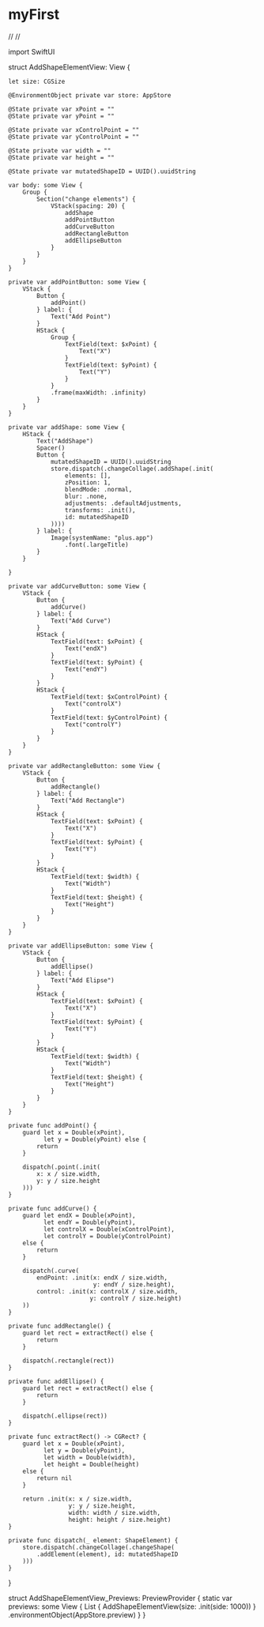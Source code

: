 # myFirst
//
//

import SwiftUI

struct AddShapeElementView: View {
    
    let size: CGSize
    
    @EnvironmentObject private var store: AppStore
    
    @State private var xPoint = ""
    @State private var yPoint = ""
    
    @State private var xControlPoint = ""
    @State private var yControlPoint = ""
    
    @State private var width = ""
    @State private var height = ""
    
    @State private var mutatedShapeID = UUID().uuidString
    
    var body: some View {
        Group {
            Section("change elements") {
                VStack(spacing: 20) {
                    addShape
                    addPointButton
                    addCurveButton
                    addRectangleButton
                    addEllipseButton
                }
            }
        }
    }
    
    private var addPointButton: some View {
        VStack {
            Button {
                addPoint()
            } label: {
                Text("Add Point")
            }
            HStack {
                Group {
                    TextField(text: $xPoint) {
                        Text("X")
                    }
                    TextField(text: $yPoint) {
                        Text("Y")
                    }
                }
                .frame(maxWidth: .infinity)
            }
        }
    }
    
    private var addShape: some View {
        HStack {
            Text("AddShape")
            Spacer()
            Button {
                mutatedShapeID = UUID().uuidString
                store.dispatch(.changeCollage(.addShape(.init(
                    elements: [],
                    zPosition: 1,
                    blendMode: .normal,
                    blur: .none,
                    adjustments: .defaultAdjustments,
                    transforms: .init(),
                    id: mutatedShapeID
                ))))
            } label: {
                Image(systemName: "plus.app")
                    .font(.largeTitle)
            }
        }

    }
    
    private var addCurveButton: some View {
        VStack {
            Button {
                addCurve()
            } label: {
                Text("Add Curve")
            }
            HStack {
                TextField(text: $xPoint) {
                    Text("endX")
                }
                TextField(text: $yPoint) {
                    Text("endY")
                }
            }
            HStack {
                TextField(text: $xControlPoint) {
                    Text("controlX")
                }
                TextField(text: $yControlPoint) {
                    Text("controlY")
                }
            }
        }
    }
    
    private var addRectangleButton: some View {
        VStack {
            Button {
                addRectangle()
            } label: {
                Text("Add Rectangle")
            }
            HStack {
                TextField(text: $xPoint) {
                    Text("X")
                }
                TextField(text: $yPoint) {
                    Text("Y")
                }
            }
            HStack {
                TextField(text: $width) {
                    Text("Width")
                }
                TextField(text: $height) {
                    Text("Height")
                }
            }
        }
    }
    
    private var addEllipseButton: some View {
        VStack {
            Button {
                addEllipse()
            } label: {
                Text("Add Elipse")
            }
            HStack {
                TextField(text: $xPoint) {
                    Text("X")
                }
                TextField(text: $yPoint) {
                    Text("Y")
                }
            }
            HStack {
                TextField(text: $width) {
                    Text("Width")
                }
                TextField(text: $height) {
                    Text("Height")
                }
            }
        }
    }
    
    private func addPoint() {
        guard let x = Double(xPoint),
              let y = Double(yPoint) else {
            return
        }
        
        dispatch(.point(.init(
            x: x / size.width,
            y: y / size.height
        )))
    }
    
    private func addCurve() {
        guard let endX = Double(xPoint),
              let endY = Double(yPoint),
              let controlX = Double(xControlPoint),
              let controlY = Double(yControlPoint)
        else {
            return
        }
        
        dispatch(.curve(
            endPoint: .init(x: endX / size.width,
                            y: endY / size.height),
            control: .init(x: controlX / size.width,
                           y: controlY / size.height)
        ))
    }
    
    private func addRectangle() {
        guard let rect = extractRect() else {
            return
        }
        
        dispatch(.rectangle(rect))
    }
    
    private func addEllipse() {
        guard let rect = extractRect() else {
            return
        }
        
        dispatch(.ellipse(rect))
    }
    
    private func extractRect() -> CGRect? {
        guard let x = Double(xPoint),
              let y = Double(yPoint),
              let width = Double(width),
              let height = Double(height)
        else {
            return nil
        }
        
        return .init(x: x / size.width,
                     y: y / size.height,
                     width: width / size.width,
                     height: height / size.height)
    }
    
    private func dispatch(_ element: ShapeElement) {
        store.dispatch(.changeCollage(.changeShape(
            .addElement(element), id: mutatedShapeID
        )))
    }
    
}

struct AddShapeElementView_Previews: PreviewProvider {
    static var previews: some View {
        List {
            AddShapeElementView(size: .init(side: 1000))
        }
        .environmentObject(AppStore.preview)
    }
}
